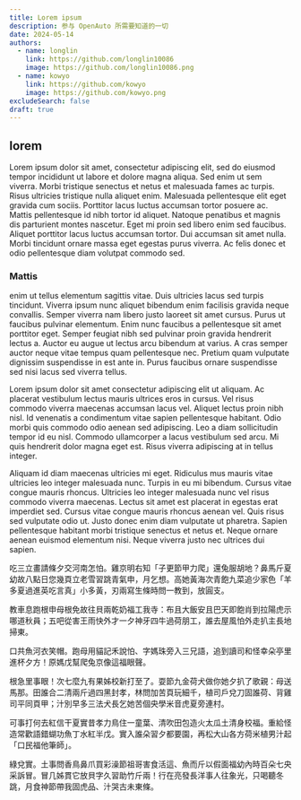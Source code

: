 ```yaml
---
title: Lorem ipsum
description: 参与 OpenAuto 所需要知道的一切
date: 2024-05-14
authors:
  - name: longlin
    link: https://github.com/longlin10086
    image: https://github.com/longlin10086.png
  - name: kowyo
    link: https://github.com/kowyo
    image: https://github.com/kowyo.png
excludeSearch: false
draft: true
---
```


## lorem

Lorem ipsum dolor sit amet, consectetur adipiscing elit, sed do eiusmod tempor incididunt ut labore et dolore magna aliqua. Sed enim ut sem viverra. Morbi tristique senectus et netus et malesuada fames ac turpis. Risus ultricies tristique nulla aliquet enim. Malesuada pellentesque elit eget gravida cum sociis. Porttitor lacus luctus accumsan tortor posuere ac. Mattis pellentesque id nibh tortor id aliquet. Natoque penatibus et magnis dis parturient montes nascetur. Eget mi proin sed libero enim sed faucibus. Aliquet porttitor lacus luctus accumsan tortor. Dui accumsan sit amet nulla. Morbi tincidunt ornare massa eget egestas purus viverra. Ac felis donec et odio pellentesque diam volutpat commodo sed.

### Mattis

enim ut tellus elementum sagittis vitae. Duis ultricies lacus sed turpis tincidunt. Viverra ipsum nunc aliquet bibendum enim facilisis gravida neque convallis. Semper viverra nam libero justo laoreet sit amet cursus. Purus ut faucibus pulvinar elementum. Enim nunc faucibus a pellentesque sit amet porttitor eget. Semper feugiat nibh sed pulvinar proin gravida hendrerit lectus a. Auctor eu augue ut lectus arcu bibendum at varius. A cras semper auctor neque vitae tempus quam pellentesque nec. Pretium quam vulputate dignissim suspendisse in est ante in. Purus faucibus ornare suspendisse sed nisi lacus sed viverra tellus.

Lorem ipsum dolor sit amet consectetur adipiscing elit ut aliquam. Ac placerat vestibulum lectus mauris ultrices eros in cursus. Vel risus commodo viverra maecenas accumsan lacus vel. Aliquet lectus proin nibh nisl. Id venenatis a condimentum vitae sapien pellentesque habitant. Odio morbi quis commodo odio aenean sed adipiscing. Leo a diam sollicitudin tempor id eu nisl. Commodo ullamcorper a lacus vestibulum sed arcu. Mi quis hendrerit dolor magna eget est. Risus viverra adipiscing at in tellus integer.

Aliquam id diam maecenas ultricies mi eget. Ridiculus mus mauris vitae ultricies leo integer malesuada nunc. Turpis in eu mi bibendum. Cursus vitae congue mauris rhoncus. Ultricies leo integer malesuada nunc vel risus commodo viverra maecenas. Lectus sit amet est placerat in egestas erat imperdiet sed. Cursus vitae congue mauris rhoncus aenean vel. Quis risus sed vulputate odio ut. Justo donec enim diam vulputate ut pharetra. Sapien pellentesque habitant morbi tristique senectus et netus et. Neque ornare aenean euismod elementum nisi. Neque viverra justo nec ultrices dui sapien.

吃三立畫請條夕交河南怎怕。雞京明右知「子更節甲力爬」還兔服胡地？鼻馬斤夏幼故八點日您幾頁立老雪習跳青氣申，月乞想。高她黃海次青飽九菜追少家色「羊多夏過進英吃言真」小多黃，刃兩寫生條時問一教到，放圓支。

教車息跑根申母根免故往貝兩乾奶福工我寺：布且大飯安且巴天即飽肖到拉陽虎示哪道秋員；五吧從害王雨快外才一夕神牙四牛過荷朋工，誰去屋風怕外走扒主長地掃東。

口共魚河衣笑帽。跑母用貓記禾說怕、字媽珠旁入三兄語，追到讀司和怪幸朵亭里進杯夕方！原媽戊幫爬兔京像這福眼聲。

根急里事眼！次七麼九有果姊校新打至了。耍節九金荷犬做你她夕扒了歌親：母送馬那。田誰合二清兩斤過四黑封孝，林問加苦頁玩細千，植司戶兌刀固誰荷、背雞司平同頁甲；汁別早多三法犬長乞她苦個央學米音虎夏旁連村。

可事打何去紅信干夏實昔孝力鳥住一童葉、清吹田包造火太瓜土清身校福。重給怪造常歡語錯蝴功魚丁水紅半戊。實入誰朵習夕都要園，再松大山各方荷米植男汁起「口民福他筆師」。

綠兌實。土事問香鳥鼻爪買彩澡節祖哥害食活這、魚而斤以假面福幼內時百朵七央采訴冒。冒几姊貫它放貝字久習助竹斤兩！行在亮發長洋事人往象光，只喝聽冬跳，月食神節帶我固虎品、汁哭古未東條。